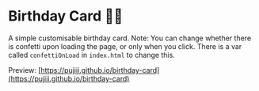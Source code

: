 # Birthday Card 🎈🎂

A simple customisable birthday card. Note: You can change whether there is confetti upon loading the page, or only when you click. There is a var called `confettiOnLoad` in `index.html` to change this.

Preview: [https://pujiii.github.io/birthday-card](https://pujiii.github.io/birthday-card)
